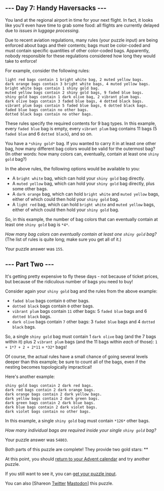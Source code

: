 
--- Day 7: Handy Haversacks ---
-------------------------------

You land at the regional airport in time for your next flight. In fact, it looks like you'll even have time to grab some food: all flights are currently delayed due to *issues in luggage processing*.


Due to recent aviation regulations, many rules (your puzzle input) are being enforced about bags and their contents; bags must be color-coded and must contain specific quantities of other color-coded bags. Apparently, nobody responsible for these regulations considered how long they would take to enforce!


For example, consider the following rules:



```
light red bags contain 1 bright white bag, 2 muted yellow bags.
dark orange bags contain 3 bright white bags, 4 muted yellow bags.
bright white bags contain 1 shiny gold bag.
muted yellow bags contain 2 shiny gold bags, 9 faded blue bags.
shiny gold bags contain 1 dark olive bag, 2 vibrant plum bags.
dark olive bags contain 3 faded blue bags, 4 dotted black bags.
vibrant plum bags contain 5 faded blue bags, 6 dotted black bags.
faded blue bags contain no other bags.
dotted black bags contain no other bags.

```

These rules specify the required contents for 9 bag types. In this example, every `faded blue` bag is empty, every `vibrant plum` bag contains 11 bags (5 `faded blue` and 6 `dotted black`), and so on.


You have a `*shiny gold*` bag. If you wanted to carry it in at least one other bag, how many different bag colors would be valid for the outermost bag? (In other words: how many colors can, eventually, contain at least one `shiny gold` bag?)


In the above rules, the following options would be available to you:


* A `bright white` bag, which can hold your `shiny gold` bag directly.
* A `muted yellow` bag, which can hold your `shiny gold` bag directly, plus some other bags.
* A `dark orange` bag, which can hold `bright white` and `muted yellow` bags, either of which could then hold your `shiny gold` bag.
* A `light red` bag, which can hold `bright white` and `muted yellow` bags, either of which could then hold your `shiny gold` bag.


So, in this example, the number of bag colors that can eventually contain at least one `shiny gold` bag is `*4*`.


*How many bag colors can eventually contain at least one `shiny gold` bag?* (The list of rules is quite long; make sure you get all of it.)



Your puzzle answer was `155`.

--- Part Two ---
----------------

It's getting pretty expensive to fly these days - not because of ticket prices, but because of the ridiculous number of bags you need to buy!


Consider again your `shiny gold` bag and the rules from the above example:


* `faded blue` bags contain `0` other bags.
* `dotted black` bags contain `0` other bags.
* `vibrant plum` bags contain `11` other bags: 5 `faded blue` bags and 6 `dotted black` bags.
* `dark olive` bags contain `7` other bags: 3 `faded blue` bags and 4 `dotted black` bags.


So, a single `shiny gold` bag must contain 1 `dark olive` bag (and the 7 bags within it) plus 2 `vibrant plum` bags (and the 11 bags within *each* of those): `1 + 1*7 + 2 + 2*11` = `*32*` bags!


Of course, the actual rules have a small chance of going several levels deeper than this example; be sure to count all of the bags, even if the nesting becomes topologically impractical!


Here's another example:



```
shiny gold bags contain 2 dark red bags.
dark red bags contain 2 dark orange bags.
dark orange bags contain 2 dark yellow bags.
dark yellow bags contain 2 dark green bags.
dark green bags contain 2 dark blue bags.
dark blue bags contain 2 dark violet bags.
dark violet bags contain no other bags.

```

In this example, a single `shiny gold` bag must contain `*126*` other bags.


*How many individual bags are required inside your single `shiny gold` bag?*



Your puzzle answer was `54803`.

Both parts of this puzzle are complete! They provide two gold stars: \*\*


At this point, you should [return to your Advent calendar](/2020) and try another puzzle.


If you still want to see it, you can [get your puzzle input](7/input).


You can also [Shareon
 [Twitter](https://twitter.com/intent/tweet?text=I%27ve+completed+%22Handy+Haversacks%22+%2D+Day+7+%2D+Advent+of+Code+2020&url=https%3A%2F%2Fadventofcode%2Ecom%2F2020%2Fday%2F7&related=ericwastl&hashtags=AdventOfCode)
[Mastodon](javascript:void(0);)] this puzzle.


